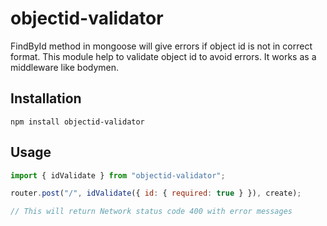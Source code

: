 # objectid-validator

FindById method in mongoose will give errors if object id is not in correct format. This module help to validate object id to avoid errors. It works as a middleware like bodymen.

## Installation

`npm install objectid-validator`

## Usage

```javascript
import { idValidate } from "objectid-validator";

router.post("/", idValidate({ id: { required: true } }), create);

// This will return Network status code 400 with error messages
```

